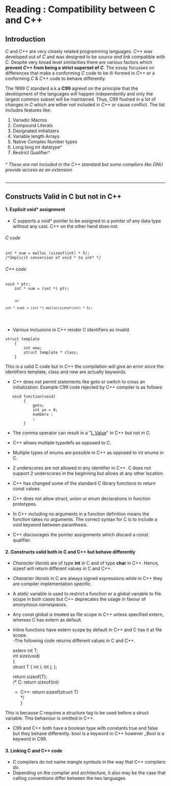 <!DOCTYPE html>
<html>
<head>
<meta charset="utf-8">
<meta name="viewport" content="width=device-width, initial-scale=1.0">
<title>Compatibility.md</title>
<link rel="stylesheet" href="http://app.classeur.io/base-min.css" />
<script type="text/javascript" src="https://cdn.mathjax.org/mathjax/latest/MathJax.js?config=TeX-AMS_HTML"></script>
</head>
<body><div class="export-container"><h1 id="reading--compatibility-between-c-and-c">Reading : Compatibility between C and C++</h1>
<h2 id="introduction">Introduction</h2>
<p><em>C</em> and <em>C++</em> are very closely related programming languages. <em>C++</em> was developed out of <em>C</em> and was designed to be <em>source and link</em> compatible with C. Despite very broad level similarities there are various factors which <strong>prevent <em>C++</em> from being a strict superset of <em>C</em></strong>. The essay focusses on differences that make a conforming <em>C</em> code to be ill-formed in <em>C++</em> or a conforming <em>C</em> &amp; <em>C++</em> code to behave differently.</p>
<p>The 1999 C standard a.k.a <strong>C99</strong> agreed on the principle that the development of the languages will happen independently and only the largest common subset will be maintained. Thus, C99 flushed in a lot of changes in <em>C</em> which are either not included in <em>C++</em> or cause conflict.  The list includes features like:</p>
<ol>
<li>Variadic Macros</li>
<li>Compound Literals</li>
<li>Designated initializers</li>
<li>Variable length Arrays</li>
<li>Native Complex Number types</li>
<li>Long long int datatype^</li>
<li>Restrict Qualifier^</li>
</ol>
<h6 id="these-are-not-included-in-the-c-standard-but-some-compliers-like-gnu-provide-access-as-an-extension.">^ These are not included in the C++ standard but some compliers like GNU provide access as an extension.</h6>
<hr>
<h2 id="constructs-valid-in-c-but-not-in-c">Constructs Valid in C but not in C++</h2>
<h4 id="explicit-void-assignment">1. Explicit void* assignment</h4>
<ul>
<li>C supports a void* pointer to be assigned to a pointer of any data type without any cast. C++ on the other hand does not.</li>
</ul>
<h6 id="c-code">C code</h6>
<pre><code>int * num = malloc (sizeof(int) * 5);
/*Implicit conversion of void * to int* */
</code></pre>
<h6 id="c-code-1">C++ code</h6>
<pre><code>void * ptr;
	int * num = (int *) ptr;
	     
	     or
	     
	int * num1 = (int *) malloc(sizeof(int) * 5);
</code></pre>
<ul>
<li>Various inclusions in C++ render C identifiers as invalid.</li>
</ul>
<pre><code>struct template
    {
	    int new;
	    struct template * class;
    }
</code></pre>
<p>This is a valid C code but in C++ the compilation will give an error since the identifiers template, class and new are actually keywords.</p>
<ul>
<li>C++ does not permit statements like goto or switch to cross an initialization. Example C99 code rejected by C++ compiler is as follows:</li>
</ul>
<pre><code>   void function(void)
    	{
    		goto;
    		int yo = 0;
    		numbers :
    		;
    	}
</code></pre>
<ul>
<li>
<p>The comma operator can result in a "<a href="https://www.wikiwand.com/en/L-value">L Value</a>" in C++ but not in C.</p>
</li>
<li>
<p>C++ allows multiple typedefs as opposed to C.</p>
</li>
<li>
<p>Multiple types of enums are possible in C++ as opposed to int enums in C.</p>
</li>
<li>
<p>2 underscores are not allowed in any identifier in C++. C does not support 2 underscores in the beginning but allows at any other location.</p>
</li>
<li>
<p>C++ has changed some of the standard C library functions to return const values.</p>
</li>
<li>
<p>C++ does not allow struct, union or enum declarations in function prototypes.</p>
</li>
<li>
<p>In C++ including no arguments in a function definition means the function takes no arguments. The correct syntax for C is to include a void keyword between paranthesis.</p>
</li>
<li>
<p>C++ discourages the pointer assignments which discard a const qualifier.</p>
</li>
</ul>
<h4 id="constructs-valid-both-in-c-and-c-but-behave-differently">2. Constructs valid both in C and C++ but behave differently</h4>
<ul>
<li>
<p><em>Character literals</em> are of type <strong>int</strong> in C and of type <strong>char</strong> in C++. Hence, sizeof will return different values in C and C++.</p>
</li>
<li>
<p><em>Character literals</em> in C are always signed expressions while in C++ they are compiler implementation specific.</p>
</li>
<li>
<p>A <em>static</em> variable is used to restrict a function or a global variable to file scope in both cases but C++ deprecates the usage in favour of <em>anonymous namespaces</em>.</p>
</li>
<li>
<p>Any const global is treated as file scope in C++ unless specified extern, whereas C has extern as default.</p>
</li>
<li>
<p>Inline functions have extern scope by default in C++ and C has it at file scope.<br>
-The following code returns different values in C and C++.</p>
<p>extern int T;<br>
int size(void)<br>
{<br>
struct T { int i; int j; };</p>
<p>return sizeof(T);<br>
/* C: return sizeof(int)</p>
<ul>
<li>C++: return sizeof(struct T)<br>
*/<br>
}</li>
</ul>
</li>
</ul>
<p>This is because C requires a structure tag to be used before a struct variable. This behaviour is omitted in C++.</p>
<ul>
<li>C99 and C++ both have a boolean type with constants true and false but they behave differently. bool is a keyword in C++ however _Bool is a keyword in C99.</li>
</ul>
<h4 id="linking-c-and-c-code">3. Linking C and C++ code</h4>
<ul>
<li>C compilers do not name mangle symbols in the way that C++ compilers do.</li>
<li>Depending on the compiler and architecture, it also may be the case that calling conventions differ between the two languages</li>
</ul></div></body>
</html>